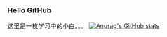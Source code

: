 ### Hello GitHub
这里是一枚学习中的小白。。。
[![Anurag's GitHub stats](https://github-readme-stats.vercel.app/api?username=xhdd123321)](https://github.com/anuraghazra/github-readme-stats)
